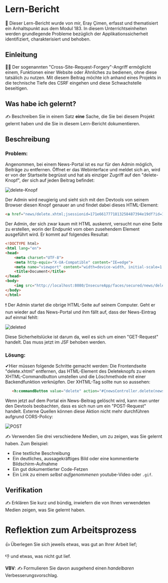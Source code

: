# Lern-Bericht
👤 Dieser Lern-Bericht wurde von mir, Eray Çimen, erfasst und thematisiert ein Anhaltspunkt aus dem Modul 183. In diesem Unterrichtseinheiten werden grundlegende Probleme bezüglich der Applikationssicherheit identifiziert, charakterisiert und behoben.

## Einleitung

👩‍💻 Der sogenannten "Cross-Site-Request-Forgery"-Angriff ermöglicht einem, Funktionen einer Website oder Ähnliches zu bedienen, ohne diese tatsälich zu nutzen. Mit diesem Beitrag möchte ich anhand eines Projekts in die technische Tiefe des CSRF eingehen und diese Schwachstelle beseitigen.

## Was habe ich gelernt?

✍️ Beschreiben Sie in einem Satz **eine** Sache, die Sie bei diesem Projekt gelernt haben und die Sie in diesem Lern-Bericht dokumentieren.

## Beschreibung

### Problem:

Angenommen, bei einem News-Portal ist es nur für den Admin möglich, Beiträge zu entfernen. Öffnet er das Webinterface und meldet sich an, wird er von der Startseite begrüsst und hat als einziger Zugriff auf den "delete-Knopf", der sich auf jeden Beitrag befindet:

![delete-Knopf](https://user-images.githubusercontent.com/26624740/205594750-94c59fd5-5969-4b5e-a59b-11d8c63b729b.PNG)

Der Admin wird neugierig und sieht sich mit den Devtools von seinem Browser diesen Knopf genauer an und findet dabei dieses HTML-Element:

```html
<a href="news/delete.xhtml;jsessionid=171e6617771813258487394e19df?id=1" class="btn btn-danger btn-xs">delete</a>
```

Der Admin, der sich zwar kaum mit HTML auskennt, versucht nun eine Seite zu erstellen, worin der Endpunkt vom oben zusehendem Element ausgeführt wird. Er kommt auf folgendes Resultat:

```html
<!DOCTYPE html>
<html lang="en">
<head>
    <meta charset="UTF-8">
    <meta http-equiv="X-UA-Compatible" content="IE=edge">
    <meta name="viewport" content="width=device-width, initial-scale=1.0">
    <title>Document</title>
</head>
<body>
    <img src="http://localhost:8080/InsecureApp/faces/secured/news/delete.xhtml?id=1" />
</body>
</html>
```

❗ Der Admin startet die obrige HTML-Seite auf seinem Computer. Geht er nun wieder auf das News-Portal und ihm fällt auf, dass der News-Eintrag auf einmal fehlt:

![deleted](https://user-images.githubusercontent.com/26624740/205597203-6cd30e88-76e2-4ec5-8256-118c49fa4375.PNG)

Diese Sicherheitslücke ist darum da, weil es sich um einen "GET-Request" handelt. Das muss jetzt im JSF behoben werden.

### Lösung:

✔Hier müssen folgende Schritte gemacht werden: Die Frontendseite "delete.xhtml" entfernen, das HTML-Element des Deleteknopfs zu einem XHTML-Commandbutton umstellen und die Löschmethode mit einer Backendfunktion verknüpfen. Der XHTML-Tag sollte nun so aussehen:

```html
   <h:commandButton value="delete" action="#{newsController.delete(newsitem)}" class="btn btn-danger btn-xs"></h:commandButton>
```

Wenn jetzt auf dem Portal ein News-Beitrag gelöscht wird, kann man unter den Devtools beobachten, dass es sich nun um ein "POST-Request" handelt. Externe Quellen können diese Aktion nicht mehr durchführen aufgrund CORS-Policy:

![POST](https://user-images.githubusercontent.com/26624740/205603205-eba4c8a2-ba63-4454-bd65-ee9436ef0b62.PNG)


✍️ Verwenden Sie drei verschiedene Medien, um zu zeigen, was Sie gelernt haben. Zum Beispiel:

* Eine textliche Beschreibung
* Ein deutliches, aussagekräftiges Bild oder eine kommentierte Bildschirm-Aufnahme
* Ein gut dokumentierter Code-Fetzen
* Ein Link zu einem *selbst aufgenommenen* youtube-Video oder `.gif`.

## Verifikation

✍️ Erklären Sie kurz und bündig, inwiefern die von Ihnen verwendeten Medien zeigen, was Sie gelernt haben.

# Reflektion zum Arbeitsprozess

👍 Überlegen Sie sich jeweils etwas, was gut an Ihrer Arbeit lief; 

👎 und etwas, was nicht gut lief.

**VBV**: ✍️ Formulieren Sie davon ausgehend einen *handelbaren* Verbesserungsvorschlag.
